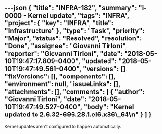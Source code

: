 ---json
{
  "title": "INFRA-182",
  "summary": "i-0000 - Kernel update",
  "tags": "INFRA",
  "project": {
    "key": "INFRA",
    "title": "Infrastructure"
  },
  "type": "Task",
  "priority": "Major",
  "status": "Resolved",
  "resolution": "Done",
  "assignee": "Giovanni Tirloni",
  "reporter": "Giovanni Tirloni",
  "date": "2018-05-10T19:47:17.809-0400",
  "updated": "2018-05-10T19:47:49.561-0400",
  "versions": [],
  "fixVersions": [],
  "components": [],
  "environment": null,
  "issueLinks": [],
  "attachments": [],
  "comments": [
    {
      "author": "Giovanni Tirloni",
      "date": "2018-05-10T19:47:49.527-0400",
      "body": "Kernel updated to 2.6.32-696.28.1.el6.x86\\_64\n"
    }
  ]
}
---
Kernel updates aren't configured to happen automatically.

        